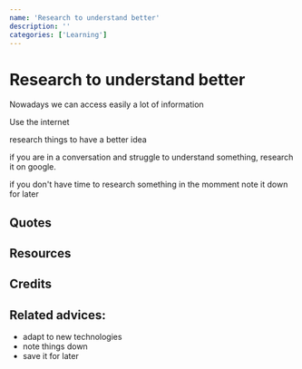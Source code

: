 ```yaml
---
name: 'Research to understand better'
description: ''
categories: ['Learning']
---
```

# Research to understand better

Nowadays we can access easily a lot of information

Use the internet

research things to have a better idea 

if you are in a conversation and struggle to understand something, research it on google.

if you don't have time to research something in the momment note it down for later

## Quotes

## Resources

## Credits

## Related advices:

- adapt to new technologies
- note things down
- save it for later
